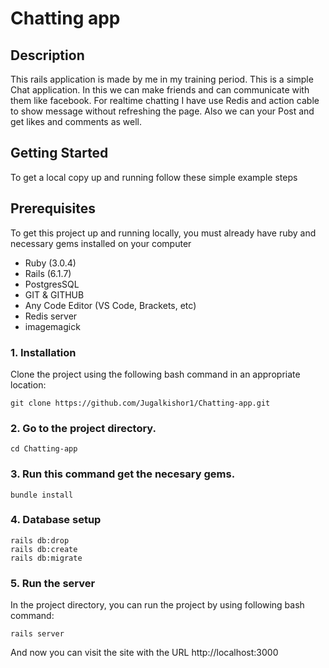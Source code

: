 # Chatting app

## Description

This rails application is made by me in my training period. This is a simple Chat application. In this we can make friends and can communicate with them like facebook. For realtime chatting I have use Redis and action cable to show message without refreshing the page.
Also we can your Post and get likes and comments as well.


## Getting Started
To get a local copy up and running follow these simple example steps

## Prerequisites
To get this project up and running locally, you must already have ruby and necessary gems installed on your computer
- Ruby (3.0.4)
- Rails (6.1.7)
- PostgresSQL
- GIT & GITHUB
- Any Code Editor (VS Code, Brackets, etc)
- Redis server
- imagemagick

### 1. Installation

Clone the project using the following bash command in an appropriate location:

```
git clone https://github.com/Jugalkishor1/Chatting-app.git 
```

### 2. Go to the project directory.
	cd Chatting-app

### 3. Run this command get the necesary gems.
	bundle install

### 4. Database setup
	rails db:drop
	rails db:create
	rails db:migrate

### 5. Run the server
In the project directory, you can run the project by using following bash command:
```	
rails server
```

And now you can visit the site with the URL http://localhost:3000
 
